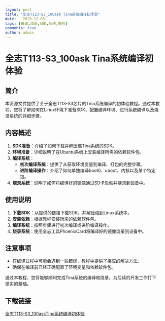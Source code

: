 ```yaml
---
layout: post
title: "全志T113-S3_100ask Tina系统编译初体验"
date:   2020-12-03
tags: [编译,烧录,SDK,系统,教程]
comments: true
author: admin
---
```

# 全志T113-S3_100ask Tina系统编译初体验

## 简介
本资源文件提供了关于全志T113-S3芯片的Tina系统编译的初体验教程。通过本教程，您将了解如何在Linux环境下准备SDK、配置编译环境、进行系统编译以及烧录系统的详细步骤。

## 内容概述
1. **SDK准备**：介绍了如何下载并解压缩Tina系统的SDK。
2. **环境准备**：详细说明了在Ubuntu系统上安装编译所需的依赖软件包。
3. **编译系统**：
   - **初次编译系统**：提供了从获取环境变量到编译、打包的完整步骤。
   - **进阶编译操作**：介绍了如何单独编译boot0、uboot、内核以及某个特定包。
4. **烧录系统**：说明了如何将编译好的镜像通过SD卡启动并烧录到设备中。

## 使用说明
1. **下载SDK**：从提供的链接下载SDK，并解压缩到Linux系统中。
2. **安装依赖**：根据教程安装所需的依赖软件包。
3. **编译系统**：按照步骤进行初次编译或进阶编译操作。
4. **烧录系统**：使用全志工具PhoenixCard将编译好的镜像烧录到设备中。

## 注意事项
- 在编译过程中可能会遇到一些错误，教程中提供了相应的解决方法。
- 确保在编译前已经正确配置了环境变量和依赖软件包。

通过本教程，您将能够顺利完成Tina系统的编译和烧录，为后续的开发工作打下坚实的基础。

## 下载链接

[全志T113-S3_100askTina系统编译初体验](https://pan.quark.cn/s/e52ad2d459bb)